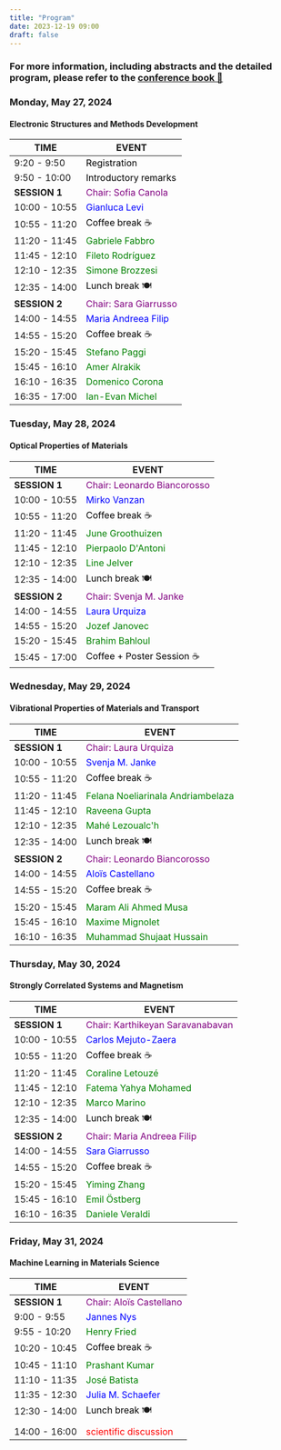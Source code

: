 ```yaml
---
title: "Program"
date: 2023-12-19 09:00
draft: false
---
```


### For more information, including abstracts and the detailed program, please refer to the [conference book 📖](/book_of_abstracts.pdf)


### Monday, May 27, 2024
#### Electronic Structures and Methods Development

| TIME          | EVENT                                                     |
| ------------- | ----------------------------------------------------------|
|  9:20 -  9:50 | <span style="color: black;">Registration</span>           |
|  9:50 - 10:00 | <span style="color: black;">Introductory remarks</span>   |
| **SESSION 1** | <span style="color: purple;">Chair: Sofia Canola</span>   |
| 10:00 - 10:55 | <span style="color: blue;">Gianluca Levi</span>           |
| 10:55 - 11:20 | <span style="color: black;">Coffee break</span> ☕        |
| 11:20 - 11:45 | <span style="color: green;">Gabriele Fabbro</span>        |
| 11:45 - 12:10 | <span style="color: green;">Fileto Rodríguez</span>       |
| 12:10 - 12:35 | <span style="color: green;">Simone Brozzesi</span>        |
| 12:35 - 14:00 | <span style="color: black;">Lunch break</span> 🍽️         |
| **SESSION 2** | <span style="color: purple;">Chair: Sara Giarrusso</span> |
| 14:00 - 14:55 | <span style="color: blue;">Maria Andreea Filip</span>     |
| 14:55 - 15:20 | <span style="color: black;">Coffee break</span> ☕        |
| 15:20 - 15:45 | <span style="color: green;">Stefano Paggi</span>          |
| 15:45 - 16:10 | <span style="color: green;">Amer Alrakik</span>           |
| 16:10 - 16:35 | <span style="color: green;">Domenico Corona</span>        |
| 16:35 - 17:00 | <span style="color: green;">Ian-Evan Michel</span>        |


### Tuesday, May 28, 2024
#### Optical Properties of Materials

| TIME          | EVENT                                                           |
| ------------- | ----------------------------------------------------------------|
| **SESSION 1** | <span style="color: purple;">Chair: Leonardo Biancorosso</span> |
| 10:00 - 10:55 | <span style="color: blue;">Mirko Vanzan</span>                  |
| 10:55 - 11:20 | <span style="color: black;">Coffee break </span> ☕             |
| 11:20 - 11:45 | <span style="color: green;">June Groothuizen</span>             |
| 11:45 - 12:10 | <span style="color: green;">Pierpaolo D'Antoni</span>           |
| 12:10 - 12:35 | <span style="color: green;">Line Jelver</span>                  |
| 12:35 - 14:00 | <span style="color: black;">Lunch break</span> 🍽️               |
| **SESSION 2** | <span style="color: purple;">Chair: Svenja M. Janke</span>      |
| 14:00 - 14:55 | <span style="color: blue;">Laura Urquiza</span>                 |
| 14:55 - 15:20 | <span style="color: green;">Jozef Janovec</span>                |
| 15:20 - 15:45 | <span style="color: green;">Brahim Bahloul</span>               |
| 15:45 - 17:00 | <span style="color: black;">Coffee + Poster Session</span> ☕       |


### Wednesday, May 29, 2024
#### Vibrational Properties of Materials and Transport

| TIME          | EVENT                                                                |
| ------------- | ---------------------------------------------------------------------|
| **SESSION 1** | <span style="color: purple;">Chair: Laura Urquiza</span>             |
| 10:00 - 10:55 | <span style="color: blue;">Svenja M. Janke</span>                    |
| 10:55 - 11:20 | <span style="color: black;">Coffee break </span> ☕                  |
| 11:20 - 11:45 | <span style="color: green;">Felana Noeliarinala Andriambelaza</span> |
| 11:45 - 12:10 | <span style="color: green;">Raveena Gupta</span>                     |
| 12:10 - 12:35 | <span style="color: green;">Mahé Lezoualc'h</span>                   |
| 12:35 - 14:00 | <span style="color: black;">Lunch break</span> 🍽️                    |
| **SESSION 2** | <span style="color: purple;">Chair: Leonardo Biancorosso</span>      |
| 14:00 - 14:55 | <span style="color: blue;">Aloïs Castellano</span>                   |
| 14:55 - 15:20 | <span style="color: black;">Coffee break</span> ☕                   |
| 15:20 - 15:45 | <span style="color: green;">Maram Ali Ahmed Musa</span>              |
| 15:45 - 16:10 | <span style="color: green;">Maxime Mignolet</span>                   |
| 16:10 - 16:35 | <span style="color: green;">Muhammad Shujaat Hussain</span>          |


### Thursday, May 30, 2024
#### Strongly Correlated Systems and Magnetism

| TIME          | EVENT                                                                |
| ------------- | ---------------------------------------------------------------------|
| **SESSION 1** | <span style="color: purple;">Chair: Karthikeyan Saravanabavan</span> |
| 10:00 - 10:55 | <span style="color: blue;">Carlos Mejuto-Zaera</span>                |
| 10:55 - 11:20 | <span style="color: black;">Coffee break </span> ☕                  |
| 11:20 - 11:45 | <span style="color: green;">Coraline Letouzé</span>                  |
| 11:45 - 12:10 | <span style="color: green;">Fatema Yahya Mohamed</span>              |
| 12:10 - 12:35 | <span style="color: green;">Marco Marino</span>                      |
| 12:35 - 14:00 | <span style="color: black;">Lunch break</span> 🍽️                    |
| **SESSION 2** | <span style="color: purple;">Chair: Maria Andreea Filip</span>       |
| 14:00 - 14:55 | <span style="color: blue;">Sara Giarrusso</span>                     |
| 14:55 - 15:20 | <span style="color: black;">Coffee break</span> ☕                   |
| 15:20 - 15:45 | <span style="color: green;">Yiming Zhang</span>                      |
| 15:45 - 16:10 | <span style="color: green;">Emil Östberg</span>                      |
| 16:10 - 16:35 | <span style="color: green;">Daniele Veraldi</span>                   |
    

### Friday, May 31, 2024
#### Machine Learning in Materials Science

| TIME          | EVENT                                                       |
| ------------- | ------------------------------------------------------------|
| **SESSION 1** | <span style="color: purple;">Chair: Aloïs Castellano</span> |
|  9:00 -  9:55 | <span style="color: blue;">Jannes Nys</span>                |
|  9:55 - 10:20 | <span style="color: green;">Henry Fried</span>              |
| 10:20 - 10:45 | <span style="color: black;">Coffee break </span> ☕         |
| 10:45 - 11:10 | <span style="color: green;">Prashant Kumar</span>           |
| 11:10 - 11:35 | <span style="color: green;">José Batista</span>             |
| 11:35 - 12:30 | <span style="color: blue;">Julia M. Schaefer</span>         |
| 12:30 - 14:00 | <span style="color: black;">Lunch break</span> 🍽️           |
|               |                                                             |
| 14:00 - 16:00 | <span style="color: red;">scientific discussion</span>      |

